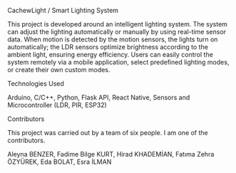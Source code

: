 CachewLight / Smart Lighting System

This project is developed around an intelligent lighting system. 
The system can adjust the lighting automatically or manually by using real-time sensor data. 
When motion is detected by the motion sensors, the lights turn on automatically; 
the LDR sensors optimize brightness according to the ambient light, ensuring energy efficiency. 
Users can easily control the system remotely via a mobile application, 
select predefined lighting modes, or create their own custom modes.

Technologies Used

Arduino,
 C/C++,
 Python,
 Flask API,
 React Native,
 Sensors and Microcontroller (LDR, PIR, ESP32)


Contributors

This project was carried out by a team of six people. I am one of the contributors.

Aleyna BENZER,
 Fadime Bilge KURT,
 Hirad KHADEMİAN,
 Fatıma Zehra ÖZYÜREK,
 Eda BOLAT,
 Esra İLMAN
